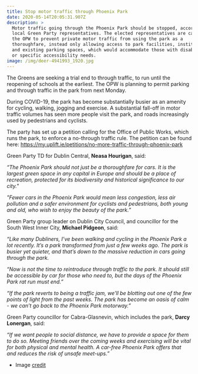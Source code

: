 ```yaml
---
title: Stop motor traffic through Phoenix Park
date: 2020-05-14T20:05:31.907Z
description: >
  Motor traffic going through the Phoenix Park should be stopped, according to
  local Green Party representatives. The elected representatives are calling on
  the OPW to prevent private motor traffic from using the park as a
  thoroughfare, instead only allowing access to park facilities, institutions,
  and existing parking spaces, which would accommodate those with disabilities
  or specific accessibility needs.
image: /img/deer-4941993_1920.jpg
---
```

The Greens are seeking a trial end to through traffic, to run until the reopening of schools at the earliest. The OPW is planning to permit parking and through traffic in the park from next Monday.

During COVID-19, the park has become substantially busier as an amenity for cycling, walking, jogging and exercise. A substantial fall-off in motor traffic volumes has seen more people visit the park, and roads increasingly used by pedestrians and cyclists.

The party has set up a petition calling for the Office of Public Works, which runs the park, to enforce a no-through traffic rule. The petition can be found here: <https://my.uplift.ie/petitions/no-more-traffic-through-phoenix-park>

Green Party TD for Dublin Central, **Neasa Hourigan**, said:

_“The Phoenix Park should not just be a thoroughfare for cars. It is the largest green space in any capital in Europe and should be a place of recreation, protected for its biodiversity and historical significance to our city."_

_"Fewer cars in the Phoenix Park would mean less congestion, less air pollution and a safer environment for cyclists and pedestrians, both young and old, who wish to enjoy the beauty of the park.”_

Green Party group leader on Dublin City Council, and councillor for the South West Inner City, **Michael Pidgeon**, said:

_“Like many Dubliners, I’ve been walking and cycling in the Phoenix Park a lot recently. It’s a park transformed from just a few weeks ago. The park is busier yet quieter, and that’s down to the massive reduction in cars going through the park._

_“Now is not the time to reintroduce through traffic to the park. It should still be accessible by car for those who need to, but the days of the Phoenix Park rat run must end.”_

_“If the park reverts to being a traffic jam, we’ll be blotting out one of the few points of light from the past weeks. The park has become an oasis of calm - we can’t go back to the Phoenix Park motorway.”_

Green Party councillor for Cabra-Glasnevin, which includes the park, **Darcy Lonergan**, said:

_“If we want people to social distance, we have to provide a space for them to do so. Meeting friends over the coming weeks and exercising will be vital for both physical and mental health. A car-free Phoenix Park offers that and reduces the risk of unsafe meet-ups.”_

* Image [credit](<https://pixabay.com/photos/deer-animal-park-nature-4941993/ >)
